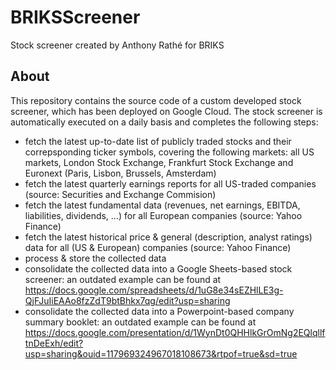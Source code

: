 # BRIKSScreener
Stock screener created by Anthony Rathé for BRIKS

## About
This repository contains the source code of a custom developed stock screener, which has been deployed on Google Cloud. The stock screener is automatically executed on a daily basis and completes the following steps:
- fetch the latest up-to-date list of publicly traded stocks and their correpsponding ticker symbols, covering the following markets: all US markets, London Stock Exchange, Frankfurt Stock Exchange and Euronext (Paris, Lisbon, Brussels, Amsterdam)
- fetch the latest quarterly earnings reports for all US-traded companies (source: Securities and Exchange Commision)
- fetch the latest fundamental data (revenues, net earnings, EBITDA, liabilities, dividends, ...) for all European companies (source: Yahoo Finance)
- fetch the latest historical price & general (description, analyst ratings) data for all (US & European) companies (source: Yahoo Finance) 
- process & store the collected data
- consolidate the collected data into a Google Sheets-based stock screener: an outdated example can be found at https://docs.google.com/spreadsheets/d/1uG8e34sEZHlLE3g-QjFJuIiEAAo8fzZdT9btBhkx7qg/edit?usp=sharing 
- consolidate the collected data into a Powerpoint-based company summary booklet: an outdated example can be found at https://docs.google.com/presentation/d/1WynDt0QHHlkGrOmNg2EQlqllftnDeExh/edit?usp=sharing&ouid=117969324967018108673&rtpof=true&sd=true


